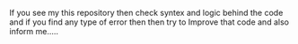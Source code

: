 If you see my this repository then check syntex and logic behind the code and if you find any type of error then then try to Improve that code and also inform me.....

